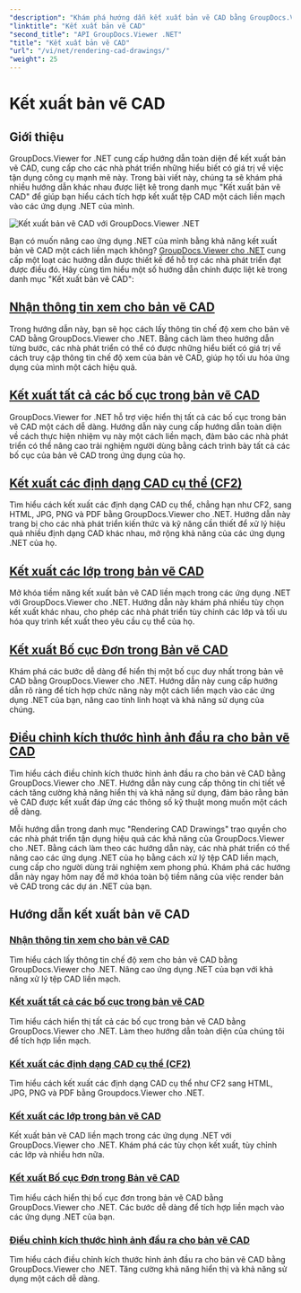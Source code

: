 ```yaml
---
"description": "Khám phá hướng dẫn kết xuất bản vẽ CAD bằng GroupDocs.Viewer cho .NET. Tìm hiểu cách nâng cao ứng dụng .NET bằng cách xử lý tệp CAD liền mạch."
"linktitle": "Kết xuất bản vẽ CAD"
"second_title": "API GroupDocs.Viewer .NET"
"title": "Kết xuất bản vẽ CAD"
"url": "/vi/net/rendering-cad-drawings/"
"weight": 25
---
```


# Kết xuất bản vẽ CAD


## Giới thiệu

GroupDocs.Viewer for .NET cung cấp hướng dẫn toàn diện để kết xuất bản vẽ CAD, cung cấp cho các nhà phát triển những hiểu biết có giá trị về việc tận dụng công cụ mạnh mẽ này. Trong bài viết này, chúng ta sẽ khám phá nhiều hướng dẫn khác nhau được liệt kê trong danh mục "Kết xuất bản vẽ CAD" để giúp bạn hiểu cách tích hợp kết xuất tệp CAD một cách liền mạch vào các ứng dụng .NET của mình.

![Kết xuất bản vẽ CAD với GroupDocs.Viewer .NET](/viewer/rendering-cad-drawings/image.png)

Bạn có muốn nâng cao ứng dụng .NET của mình bằng khả năng kết xuất bản vẽ CAD một cách liền mạch không? [GroupDocs.Viewer cho .NET](#) cung cấp một loạt các hướng dẫn được thiết kế để hỗ trợ các nhà phát triển đạt được điều đó. Hãy cùng tìm hiểu một số hướng dẫn chính được liệt kê trong danh mục "Kết xuất bản vẽ CAD":

## [Nhận thông tin xem cho bản vẽ CAD](./get-view-info-cad-drawing/)
Trong hướng dẫn này, bạn sẽ học cách lấy thông tin chế độ xem cho bản vẽ CAD bằng GroupDocs.Viewer cho .NET. Bằng cách làm theo hướng dẫn từng bước, các nhà phát triển có thể có được những hiểu biết có giá trị về cách truy cập thông tin chế độ xem của bản vẽ CAD, giúp họ tối ưu hóa ứng dụng của mình một cách hiệu quả.

## [Kết xuất tất cả các bố cục trong bản vẽ CAD](./render-all-layouts-cad/)
GroupDocs.Viewer for .NET hỗ trợ việc hiển thị tất cả các bố cục trong bản vẽ CAD một cách dễ dàng. Hướng dẫn này cung cấp hướng dẫn toàn diện về cách thực hiện nhiệm vụ này một cách liền mạch, đảm bảo các nhà phát triển có thể nâng cao trải nghiệm người dùng bằng cách trình bày tất cả các bố cục của bản vẽ CAD trong ứng dụng của họ.

## [Kết xuất các định dạng CAD cụ thể (CF2)](./render-specific-cad-formats/)
Tìm hiểu cách kết xuất các định dạng CAD cụ thể, chẳng hạn như CF2, sang HTML, JPG, PNG và PDF bằng GroupDocs.Viewer cho .NET. Hướng dẫn này trang bị cho các nhà phát triển kiến thức và kỹ năng cần thiết để xử lý hiệu quả nhiều định dạng CAD khác nhau, mở rộng khả năng của các ứng dụng .NET của họ.

## [Kết xuất các lớp trong bản vẽ CAD](./render-layers-cad/)
Mở khóa tiềm năng kết xuất bản vẽ CAD liền mạch trong các ứng dụng .NET với GroupDocs.Viewer cho .NET. Hướng dẫn này khám phá nhiều tùy chọn kết xuất khác nhau, cho phép các nhà phát triển tùy chỉnh các lớp và tối ưu hóa quy trình kết xuất theo yêu cầu cụ thể của họ.

## [Kết xuất Bố cục Đơn trong Bản vẽ CAD](./render-single-layout-cad/)
Khám phá các bước dễ dàng để hiển thị một bố cục duy nhất trong bản vẽ CAD bằng GroupDocs.Viewer cho .NET. Hướng dẫn này cung cấp hướng dẫn rõ ràng để tích hợp chức năng này một cách liền mạch vào các ứng dụng .NET của bạn, nâng cao tính linh hoạt và khả năng sử dụng của chúng.

## [Điều chỉnh kích thước hình ảnh đầu ra cho bản vẽ CAD](./adjust-output-image-size-cad/)
Tìm hiểu cách điều chỉnh kích thước hình ảnh đầu ra cho bản vẽ CAD bằng GroupDocs.Viewer cho .NET. Hướng dẫn này cung cấp thông tin chi tiết về cách tăng cường khả năng hiển thị và khả năng sử dụng, đảm bảo rằng bản vẽ CAD được kết xuất đáp ứng các thông số kỹ thuật mong muốn một cách dễ dàng.

Mỗi hướng dẫn trong danh mục "Rendering CAD Drawings" trao quyền cho các nhà phát triển tận dụng hiệu quả các khả năng của GroupDocs.Viewer cho .NET. Bằng cách làm theo các hướng dẫn này, các nhà phát triển có thể nâng cao các ứng dụng .NET của họ bằng cách xử lý tệp CAD liền mạch, cung cấp cho người dùng trải nghiệm xem phong phú. Khám phá các hướng dẫn này ngay hôm nay để mở khóa toàn bộ tiềm năng của việc render bản vẽ CAD trong các dự án .NET của bạn.

## Hướng dẫn kết xuất bản vẽ CAD
### [Nhận thông tin xem cho bản vẽ CAD](./get-view-info-cad-drawing/)
Tìm hiểu cách lấy thông tin chế độ xem cho bản vẽ CAD bằng GroupDocs.Viewer cho .NET. Nâng cao ứng dụng .NET của bạn với khả năng xử lý tệp CAD liền mạch.
### [Kết xuất tất cả các bố cục trong bản vẽ CAD](./render-all-layouts-cad/)
Tìm hiểu cách hiển thị tất cả các bố cục trong bản vẽ CAD bằng GroupDocs.Viewer cho .NET. Làm theo hướng dẫn toàn diện của chúng tôi để tích hợp liền mạch.
### [Kết xuất các định dạng CAD cụ thể (CF2)](./render-specific-cad-formats/)
Tìm hiểu cách kết xuất các định dạng CAD cụ thể như CF2 sang HTML, JPG, PNG và PDF bằng Groupdocs.Viewer cho .NET.
### [Kết xuất các lớp trong bản vẽ CAD](./render-layers-cad/)
Kết xuất bản vẽ CAD liền mạch trong các ứng dụng .NET với GroupDocs.Viewer cho .NET. Khám phá các tùy chọn kết xuất, tùy chỉnh các lớp và nhiều hơn nữa.
### [Kết xuất Bố cục Đơn trong Bản vẽ CAD](./render-single-layout-cad/)
Tìm hiểu cách hiển thị bố cục đơn trong bản vẽ CAD bằng GroupDocs.Viewer cho .NET. Các bước dễ dàng để tích hợp liền mạch vào các ứng dụng .NET của bạn.
### [Điều chỉnh kích thước hình ảnh đầu ra cho bản vẽ CAD](./adjust-output-image-size-cad/)
Tìm hiểu cách điều chỉnh kích thước hình ảnh đầu ra cho bản vẽ CAD bằng GroupDocs.Viewer cho .NET. Tăng cường khả năng hiển thị và khả năng sử dụng một cách dễ dàng.
